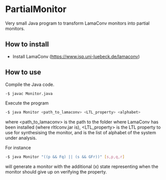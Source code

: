 # PartialMonitor

Very small Java program to transform LamaConv monitors into partial monitors.

## How to install

- Install LamaConv (https://www.isp.uni-luebeck.de/lamaconv)

## How to use

Compile the Java code.

```bash
-$ javac Monitor.java
```

Execute the program

```bash
-$ java Monitor <path_to_lamaconv> <LTL_property> <alphabet>
```

where <path_to_lamaconv> is the path to the folder where LamaConv has been installed (where rltlconv.jar is), <LTL_property> is the LTL property to use for synthesising the monitor, and <alphabet> is the list of alphabet of the system under analysis.

For instance

```bash
-$ java Monitor "((p && Fq) || (s && GFr))" [s,p,q,r]
```

will generate a monitor with the additional (x) state representing when the monitor should give up on verifying the property.
